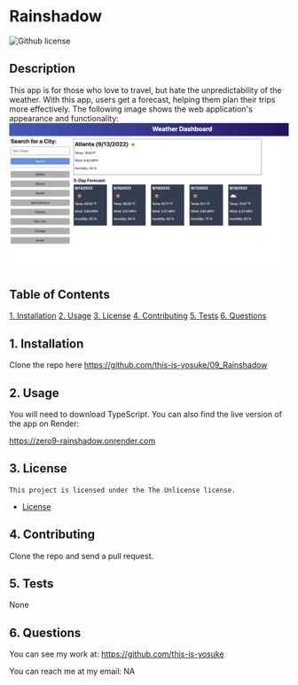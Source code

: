 # Rainshadow

![Github license](https://img.shields.io/badge/license-The_Unlicense-blue.svg)

## Description

This app is for those who love to travel, but hate the unpredictability of the weather. With this app, users get a forecast, helping them plan their trips more effectively. The following image shows the web application's appearance and functionality:![The weather app includes a search option, a list of cities, and a 5-day forecast and current weather conditions for Atlanta ](./Assets/09-servers-and-apis-homework-demo.png)

## Table of Contents

[1. Installation](#1-installation)
[2. Usage](#2-usage)
[3. License](#3-license)
[4. Contributing](#4-contributing)
[5. Tests](#5-tests)
[6. Questions](#6-questions)

## 1. Installation

Clone the repo here https://github.com/this-is-yosuke/09_Rainshadow

## 2. Usage

You will need to download TypeScript. You can also find the live version of the app on Render: 

https://zero9-rainshadow.onrender.com

## 3. License

    This project is licensed under the The Unlicense license.

* [License](#License)

## 4. Contributing

Clone the repo and send a pull request.

## 5. Tests

None

## 6. Questions

You can see my work at:
https://github.com/this-is-yosuke

You can reach me at my email:
NA
